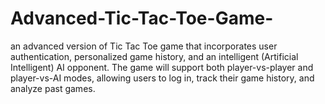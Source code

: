 # Advanced-Tic-Tac-Toe-Game-
an advanced version of Tic Tac Toe game that incorporates user authentication, personalized game history, and an intelligent (Artificial Intelligent) AI opponent. The game will support both player-vs-player and player-vs-AI modes, allowing users to log in, track their game history, and analyze past games. 
